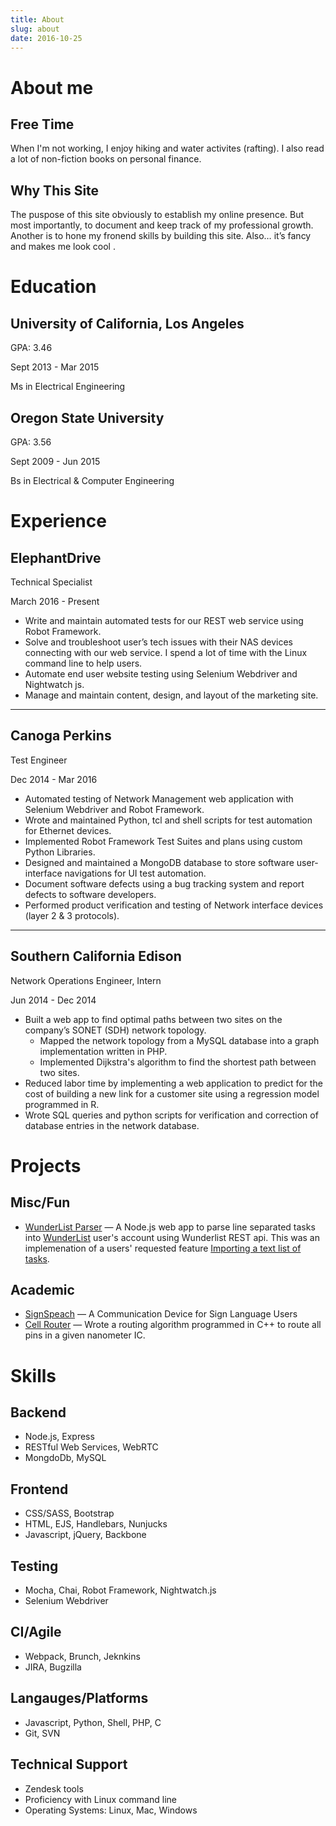 ```yaml
---
title: About
slug: about
date: 2016-10-25
---
```


<div class="container about-me">
    <div class='cell-9'>
      <h1>About me</h1>
      <h2>Free Time</h2>
      <p>When I'm not working, I enjoy hiking and water activites (rafting). I also read a lot of non-fiction books on personal finance.</p>
      <h2>Why This Site</h2>
      <p>The puspose of this site obviously to establish my online presence. But most importantly, to document and keep track of my professional growth. Another is to hone my fronend skills by building this site. Also… it’s fancy and makes me look cool . 
      </p>
    </div>
    <div class="cell-9">
      <h1>Education</h1>
      <h2 class='no-bottom-margin'>University of California, Los Angeles</h2>
      <div class="spread-horizonaly">
        <p class='secondary'>GPA: 3.46</p>
        <p class='secondary text-sm'>Sept 2013 - Mar 2015</p>
      </div>
      <p>Ms in Electrical Engineering</p>
      <h2 class='no-bottom-margin'>Oregon State University</h2>
      <div class="spread-horizonaly">
        <p class='secondary'>GPA: 3.56</p>
        <p class='secondary text-sm'>Sept 2009 - Jun 2015</p>
      </div>
      <p>Bs in Electrical & Computer Engineering</p>
    </div>
</div>
<div class="container about-me">
  <!-- Experience -->
  <div class='cell-9'>
    <h1>Experience</h1>
    <!-- ElephantDrive -->
    <h2 class='no-bottom-margin'>ElephantDrive</h2>
    <div class="spread-horizonaly">
    <p class="secondary">Technical Specialist</p>
    <p class="secondary text-sm">March 2016 - Present</p>
    </div>
    <ul>
      <li>Write and maintain automated tests for our REST web service using Robot Framework. </li>
      <li>Solve and troubleshoot user’s tech issues with their NAS devices connecting with our web service. I spend a lot of time with the Linux command line to help users.</li>
      <li>Automate end user website testing using Selenium Webdriver and Nightwatch js.</li>
      <li>Manage and maintain content, design, and layout of the marketing site.</li>
    </ul>
    <hr>
     <!-- Canoge Perkins -->
    <h2 class='no-bottom-margin'>Canoga Perkins</h2>
    <div class="spread-horizonaly">
    <p class="secondary">Test Engineer</p>
    <p class="secondary text-sm">Dec 2014 - Mar 2016</p>
    </div>
    <ul>
      <li>Automated testing of Network Management web application with Selenium Webdriver and Robot Framework.</li>
      <li>Wrote and maintained Python, tcl and shell scripts for test automation for Ethernet devices.</li>
      <li>Implemented Robot Framework Test Suites and plans using custom Python Libraries.</li>
      <li>Designed and maintained a MongoDB database to store software user-interface navigations for UI test automation.</li>
      <li>Document software defects using a bug tracking system and report defects to software developers.</li>
      <li>Performed product verification and testing of Network interface devices (layer 2 & 3 protocols).</li>
    </ul>
    <hr>
     <!-- Southern California Edison -->
    <h2 class='no-bottom-margin'>Southern California Edison</h2>
    <div class="spread-horizonaly">
      <p class="secondary">Network Operations Engineer, Intern</p>
      <p class="secondary text-sm">Jun 2014 - Dec 2014</p>
    </div>
    <ul>
      <li>Built a web app to find optimal paths between two sites on the company’s SONET (SDH) network topology.
        <ul>
          <li>Mapped the network topology from a MySQL database into a graph implementation written in PHP.</li>
          <li>Implemented Dijkstra's algorithm to find the shortest path between two sites.</li>
        </ul>
      </li>
      <li>Reduced labor time by implementing a web application to predict for the cost of building a new link for a customer site using a regression model programmed in R.</li>
      <li>Wrote SQL queries and python scripts for verification and correction of database entries in the network database.</li>
    </ul>
  </div>

  <!-- Skills -->
  <div class="cell-12-nopadding vertical-stretch">
    <div class="cell-10">
      <h1>Projects</h1>
      <h2>Misc/Fun</h2>
      <ul>
        <li><a href="https://wunderlist-parser.herokuapp.com/">WunderList Parser</a> — A Node.js web app to parse line separated tasks into <a target="_blank" href="https://www.wunderlist.com">WunderList</a> user's
        account using Wunderlist REST api. This was an implemenation of a users' 
        requested feature <a target="_blank" href="https://support.wunderlist.com/customer/portal/questions/12881772-importing-a-text-list-of-tasks">Importing a text list of tasks</a>.
        </li>
      </ul>
      <h2>Academic</h2>
      <ul>
        <li><a target='_blank' href="https://github.com/AlahmadiQ8/SignSpeech">SignSpeach</a> — A Communication Device for Sign Language Users</li>
        <li><a target='_blank' href="https://dl.dropboxusercontent.com/u/36164308/Standard%20Cell%20Router.pdf">Cell Router</a> — Wrote a routing algorithm programmed in C++ to route all pins in a given nanometer IC.</li>
      </ul>
    </div>
    <div class="cell-8">
      <h1>Skills</h1>
      <h2>Backend</h2>
      <ul class=''>
        <li>Node.js, Express</li>
        <li>RESTful Web Services, WebRTC</li>
        <li>MongdoDb, MySQL</li>
      </ul>
      <h2>Frontend</h2>
      <ul>
        <li>CSS/SASS, Bootstrap</li>
        <li>HTML, EJS, Handlebars, Nunjucks</li>
        <li>Javascript, jQuery, Backbone</li>
      </ul>
      <h2>Testing</h2>
      <ul>
        <li>Mocha, Chai, Robot Framework, Nightwatch.js</li>
        <li>Selenium Webdriver</li>
      </ul>
      <h2>CI/Agile</h2>
      <ul>
        <li>Webpack, Brunch, Jeknkins</li>
        <li>JIRA, Bugzilla</li>
      </ul>
      <h2>Langauges/Platforms</h2>
      <ul>
        <li>Javascript, Python, Shell, PHP, C</li>
        <li>Git, SVN</li>
      </ul>
      <h2>Technical Support</h2>
      <ul>
        <li>Zendesk tools</li>
        <li>Proficiency with Linux command line</li>
        <li>Operating Systems: Linux, Mac, Windows</li>
      </ul>
    </div>
  </div>
</div>